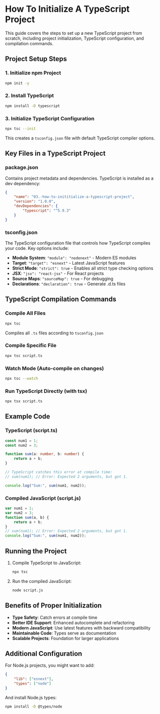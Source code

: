 # How To Initialize A TypeScript Project

This guide covers the steps to set up a new TypeScript project from scratch, including project initialization, TypeScript configuration, and compilation commands.

## Project Setup Steps

### 1. Initialize npm Project

```bash
npm init -y
```

### 2. Install TypeScript

```bash
npm install -D typescript
```

### 3. Initialize TypeScript Configuration

```bash
npx tsc --init
```

This creates a `tsconfig.json` file with default TypeScript compiler options.

## Key Files in a TypeScript Project

### package.json

Contains project metadata and dependencies. TypeScript is installed as a dev dependency:

```json
{
	"name": "03.-how-to-inititialize-a-typescript-project",
	"version": "1.0.0",
	"devDependencies": {
		"typescript": "^5.9.3"
	}
}
```

### tsconfig.json

The TypeScript configuration file that controls how TypeScript compiles your code. Key options include:

- **Module System**: `"module": "nodenext"` - Modern ES modules
- **Target**: `"target": "esnext"` - Latest JavaScript features
- **Strict Mode**: `"strict": true` - Enables all strict type checking options
- **JSX**: `"jsx": "react-jsx"` - For React projects
- **Source Maps**: `"sourceMap": true` - For debugging
- **Declarations**: `"declaration": true` - Generate .d.ts files

## TypeScript Compilation Commands

### Compile All Files

```bash
npx tsc
```

Compiles all `.ts` files according to `tsconfig.json`

### Compile Specific File

```bash
npx tsc script.ts
```

### Watch Mode (Auto-compile on changes)

```bash
npx tsc --watch
```

### Run TypeScript Directly (with tsx)

```bash
npx tsx script.ts
```

## Example Code

### TypeScript (script.ts)

```typescript
const num1 = 1;
const num2 = 3;

function sum(a: number, b: number) {
	return a + b;
}

// TypeScript catches this error at compile time:
// sum(num1); // Error: Expected 2 arguments, but got 1.

console.log("Sum:", sum(num1, num2));
```

### Compiled JavaScript (script.js)

```javascript
var num1 = 1;
var num2 = 3;
function sum(a, b) {
	return a + b;
}
// sum(num1); // Error: Expected 2 arguments, but got 1.
console.log("Sum:", sum(num1, num2));
```

## Running the Project

1. Compile TypeScript to JavaScript:

   ```bash
   npx tsc
   ```

2. Run the compiled JavaScript:
   ```bash
   node script.js
   ```

## Benefits of Proper Initialization

- **Type Safety**: Catch errors at compile time
- **Better IDE Support**: Enhanced autocomplete and refactoring
- **Modern JavaScript**: Use latest features with backward compatibility
- **Maintainable Code**: Types serve as documentation
- **Scalable Projects**: Foundation for larger applications

## Additional Configuration

For Node.js projects, you might want to add:

```json
{
	"lib": ["esnext"],
	"types": ["node"]
}
```

And install Node.js types:

```bash
npm install -D @types/node
```
